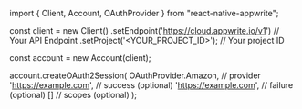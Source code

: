 import { Client, Account, OAuthProvider } from "react-native-appwrite";

const client = new Client()
    .setEndpoint('https://cloud.appwrite.io/v1') // Your API Endpoint
    .setProject('&lt;YOUR_PROJECT_ID&gt;'); // Your project ID

const account = new Account(client);

account.createOAuth2Session(
    OAuthProvider.Amazon, // provider
    'https://example.com', // success (optional)
    'https://example.com', // failure (optional)
    [] // scopes (optional)
);

